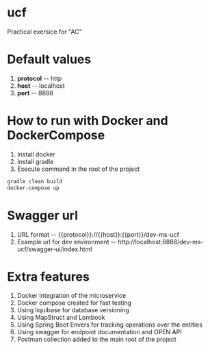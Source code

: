 # ucf
Practical exersice for "AC"

# Default values
1. **protocol** -- http
2. **host** -- localhost
3. **port** -- 8888

# How to run with Docker and DockerCompose
1. Install docker
2. Install gradle
3. Execute command in the root of the project
```cmd
gradle clean build 
docker-compose up
```

# Swagger url
1. URL format -- {{protocol}}://{{host}}:{{port}}/dev-ms-ucf
2. Example url for dev environment  -- http://localhost:8888/dev-ms-ucf/swagger-ui/index.html

# Extra features
1. Docker integration of the microservice
2. Docker compose created for fast testing
3. Using liquibase for database versioning
4. Using MapStruct and Lombook
5. Using Spring Boot Envers for tracking operations over the entities
6. Using swagger for endpoint documentation and OPEN API
7. Postman collection added to the main root of the project